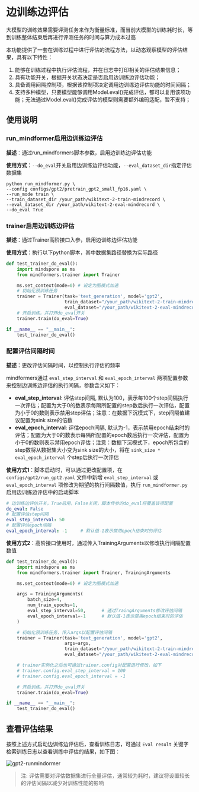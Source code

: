 # 边训练边评估

大模型的训练效果需要评测任务来作为衡量标准，而当前大模型的训练耗时长，等到训练整体结束后再进行评测任务的时间与算力成本过高

本功能提供了一套在训练过程中进行评估的流程方法，以动态观察模型的评估结果，具有以下特性：

1. 能够在训练过程中执行评估流程，并在日志中打印相关的评估结果信息；
2. 具有功能开关，根据开关状态决定是否启用边训练边评估功能；
3. 具备调用间隔控制项，根据该控制项决定调用边训练边评估功能的时间间隔；
4. 支持多种模型，只要模型能够调用Model.eval()完成评估，都可以复用该项功能；无法通过Model.eval()完成评估的模型则需要额外编码适配，暂不支持；

## 使用说明

### run_mindformer启用边训练边评估

**描述**：通过run_mindformers脚本参数，启用边训练边评估功能

**使用方式**：`--do_eval`开关启用边训练边评估功能，`--eval_dataset_dir`指定评估数据集

```shell
python run_mindformer.py \
--config configs/gpt2/pretrain_gpt2_small_fp16.yaml \
--run_mode train \
--train_dataset_dir /your_path/wikitext-2-train-mindrecord \
--eval_dataset_dir /your_path/wikitext-2-eval-mindrecord \
--do_eval True
```

### trainer启用边训练边评估

**描述**：通过Trainer高阶接口入参，启用边训练边评估功能

**使用方式**：执行以下python脚本，其中数据集路径替换为实际路径

```python
def test_trainer_do_eval():
    import mindspore as ms
    from mindformers.trainer import Trainer

    ms.set_context(mode=0) # 设定为图模式加速
    # 初始化预训练任务
    trainer = Trainer(task='text_generation', model='gpt2',
                      train_dataset="/your_path/wikitext-2-train-mindrecord",
                      eval_dataset="/your_path/wikitext-2-eval-mindrecord")
    # 开启训练，并打开do_eval开关
    trainer.train(do_eval=True)

if __name__ == "__main__":
    test_trainer_do_eval()
```

### 配置评估间隔时间

**描述**：更改评估间隔时间，以控制执行评估的频率

mindformers通过 `eval_step_interval` 和 `eval_epoch_interval` 两项配置参数来控制边训练边评估的执行间隔，参数含义如下：

- **eval_step_interval**: 评估step间隔, 默认为100，表示每100个step间隔执行一次评估；配置为大于0的数表示每隔所配置的step数后执行一次评估，配置为小于0的数则表示禁用step评估；注意：在数据下沉模式下，step间隔值建议配置为sink size的倍数
- **eval_epoch_interval**: 评估epoch间隔, 默认为-1，表示禁用epoch结束时的评估；配置为大于0的数表示每隔所配置的epoch数后执行一次评估，配置为小于0的数则表示禁用epoch评估；注意：数据下沉模式下，epoch所包含的step数将从数据集大小变为sink size的大小，将在 `sink_size * eval_epoch_interval` 个step后执行一次评估

**使用方式1**：脚本启动时，可以通过更改配置项，在 `configs/gpt2/run_gpt2.yaml` 文件中新增 `eval_step_interval` 或 `eval_epoch_interval` 项修改为期望的执行间隔数值，执行 `run_mindformer.py` 启用边训练边评估中的启动脚本

```yaml
# 边训练边评估开关，True启用，False关闭，脚本传参的do_eval将覆盖该项配置
do_eval: False
# 配置评估step间隔
eval_step_interval: 50
# 配置评估epoch间隔
eval_epoch_interval: -1     # 默认值-1表示禁用epoch结束时的评估
```

**使用方式2**：高阶接口使用时，通过传入TrainingArguments以修改执行间隔配置数值

```python
def test_trainer_do_eval():
    import mindspore as ms
    from mindformers.trainer import Trainer, TrainingArguments

    ms.set_context(mode=0) # 设定为图模式加速

    args = TrainingArguments(
        batch_size=4,
        num_train_epochs=1,
        eval_step_interval=50,      # 通过TraingArguments修改评估间隔
        eval_epoch_interval=-1      # 默认值-1表示禁用epoch结束时的评估
    )

    # 初始化预训练任务，传入args以配置评估间隔
    trainer = Trainer(task='text_generation', model='gpt2',
                      args=args,
                      train_dataset="/your_path/wikitext-2-train-mindrecord",
                      eval_dataset="/your_path/wikitext-2-eval-mindrecord")

    # trainer实例化之后也可通过trainer.config对配置进行修改，如下
    # trainer.config.eval_step_interval = 100
    # trainer.config.eval_epoch_interval = -1

    # 开启训练，并打开do_eval开关
    trainer.train(do_eval=True)

if __name__ == "__main__":
    test_trainer_do_eval()
```

## 查看评估结果

按照上述方式启动边训练边评估后，查看训练日志，可通过 `Eval result` 关键字检索训练日志以查看训练中评估的结果，如下图：

![gpt2-runmindormer](https://foruda.gitee.com/images/1686903702963042587/d2c01f36_7579591.png "gpt2-ppl.png")

> 注: 评估需要对评估数据集进行全量评估，通常较为耗时，建议将设置较长的评估间隔以减少对训练性能的影响
